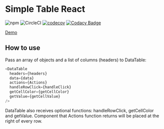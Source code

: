 # Simple Table React

![npm](https://img.shields.io/npm/v/simple-table-react)
![CircleCI](https://img.shields.io/circleci/build/github/shelchkov/simple-table-react?logo=circleci)
[![codecov](https://codecov.io/gh/shelchkov/simple-table-react/branch/master/graph/badge.svg?token=ZP819N2P5X)](https://codecov.io/gh/shelchkov/simple-table-react)
[![Codacy Badge](https://app.codacy.com/project/badge/Grade/4347aeb13d704c5299167bf3d8323416)](https://www.codacy.com/gh/shelchkov/simple-table-react/dashboard?utm_source=github.com&amp;utm_medium=referral&amp;utm_content=shelchkov/simple-table-react&amp;utm_campaign=Badge_Grade)

[Demo](https://simple-table-react.herokuapp.com)

## How to use

Pass an array of objects and a list of columns (headers) to DataTable:

```javaScript
<DataTable
  headers={headers}
  data={data}
  actions={Actions}
  handleRowClick={handleClick}
  getCellColor={getCellColor}
  getValue={getCellValue}
/>
```

DataTable also receives optional functions: handleRowClick, getCellColor and getValue. Component that Actions function returns will be placed at the right of every row.
